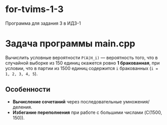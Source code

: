 # for-tvims-1-3
Программа для задания 3 в ИДЗ-1

# Задача программы main.cpp

Вычислить условные вероятности `P(A|H_i)` — вероятность того, что в случайной выборке из 150 единиц окажется ровно **1 бракованная**, при условии, что в партии из 1500 единиц содержится `i` бракованных (`i = 1, 2, 3, 4, 5`).

## Особенности
- **Вычисление сочетаний** через последовательные умножения/деления.
- **Избегание переполнения** при работе с большими числами (C(1500, 150)).
